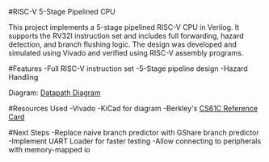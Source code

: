 #RISC-V 5-Stage Pipelined CPU

This project implements a 5-stage pipelined RISC-V CPU in Verilog. It supports the RV32I instruction set and includes full forwarding, hazard detection, and branch flushing logic. The design was developed and simulated using Vivado and verified using RISC-V assembly programs.

#Features
-Full RISC-V instruction set
-5-Stage pipeline design
-Hazard Handling

Diagram:
[Datapath Diagram](images/datapath.png)

#Resources Used
-Vivado
-KiCad for diagram
-Berkley's [CS61C Reference Card](https://cs61c.org/sp25/pdfs/resources/reference-card.pdf)


#Next Steps
-Replace naive branch predictor with GShare branch predictor
-Implement UART Loader for faster testing
-Allow connecting to peripherals with memory-mapped io
